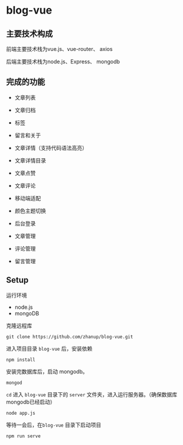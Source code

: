 # blog-vue

## 主要技术构成

前端主要技术栈为vue.js、vue-router、 axios

后端主要技术栈为node.js、Express、 mongodb

## 完成的功能

- 文章列表
- 文章归档
- 标签
- 留言和关于
- 文章详情（支持代码语法高亮）
- 文章详情目录
- 文章点赞
- 文章评论
- 移动端适配
- 颜色主题切换

- 后台登录
- 文章管理
- 评论管理
- 留言管理

## Setup

运行环境

- node.js
- mongoDB

克隆远程库

```
git clone https://github.com/zhanup/blog-vue.git
```

进入项目目录 `blog-vue` 后，安装依赖

```
npm install
```

安装完数据库后，启动 mongodb。

```
mongod
```

`cd` 进入 `blog-vue` 目录下的 `server` 文件夹，进入运行服务器。（确保数据库mongodb已经启动）

```
node app.js
```

等待一会后，在`blog-vue` 目录下启动项目

```
npm run serve
```
